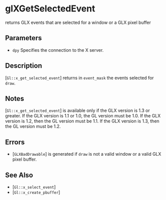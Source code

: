 # glXGetSelectedEvent
returns GLX events that are selected for a window or a GLX pixel
  buffer

## Parameters
- `dpy`
  Specifies the connection to the X server.

## Description
[`Gl::x_get_selected_event`] returns in `event_mask` the events
  selected for `draw`.

## Notes
[`Gl::x_get_selected_event`] is available only if the GLX version is
  1.3 or greater.
If the GLX version is 1.1 or 1.0, the GL version must be 1.0. If the
  GLX version is 1.2, then the GL version must be 1.1. If the GLX
  version is 1.3, then the GL version must be 1.2.

## Errors
- [`GLXBadDrawable`] is generated if `draw` is not a valid window or a
  valid GLX pixel buffer.

## See Also
- [`Gl::x_select_event`]
- [`Gl::x_create_pbuffer`]

